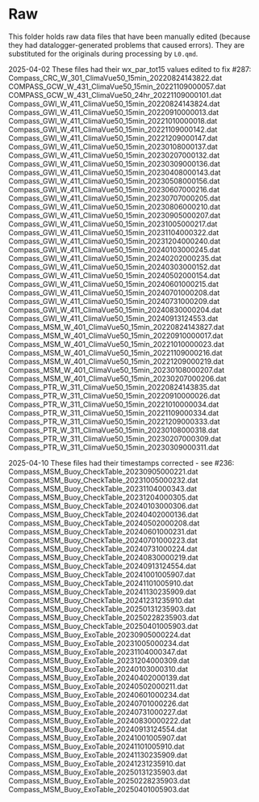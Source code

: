 # Raw

This folder holds raw data files that have been manually edited
(because they had datalogger-generated problems that caused errors).
They are substituted for the originals during processing by `L0.qmd`.

2025-04-02 These files had their wx_par_tot15 values edited to fix #287:
Compass_CRC_W_301_ClimaVue50_15min_20220824143822.dat
COMPASS_GCW_W_431_ClimaVue50_15min_20221109000057.dat
COMPASS_GCW_W_431_ClimaVue50_24hr_20221109000101.dat
Compass_GWI_W_411_ClimaVue50_15min_20220824143824.dat
Compass_GWI_W_411_ClimaVue50_15min_20220910000013.dat
Compass_GWI_W_411_ClimaVue50_15min_20221010000018.dat
Compass_GWI_W_411_ClimaVue50_15min_20221109000142.dat
Compass_GWI_W_411_ClimaVue50_15min_20221209000147.dat
Compass_GWI_W_411_ClimaVue50_15min_20230108000137.dat
Compass_GWI_W_411_ClimaVue50_15min_20230207000132.dat
Compass_GWI_W_411_ClimaVue50_15min_20230309000136.dat
Compass_GWI_W_411_ClimaVue50_15min_20230408000143.dat
Compass_GWI_W_411_ClimaVue50_15min_20230508000156.dat
Compass_GWI_W_411_ClimaVue50_15min_20230607000216.dat
Compass_GWI_W_411_ClimaVue50_15min_20230707000205.dat
Compass_GWI_W_411_ClimaVue50_15min_20230806000210.dat
Compass_GWI_W_411_ClimaVue50_15min_20230905000207.dat
Compass_GWI_W_411_ClimaVue50_15min_20231005000217.dat
Compass_GWI_W_411_ClimaVue50_15min_20231104000322.dat
Compass_GWI_W_411_ClimaVue50_15min_20231204000240.dat
Compass_GWI_W_411_ClimaVue50_15min_20240103000245.dat
Compass_GWI_W_411_ClimaVue50_15min_20240202000235.dat
Compass_GWI_W_411_ClimaVue50_15min_20240303000152.dat
Compass_GWI_W_411_ClimaVue50_15min_20240502000154.dat
Compass_GWI_W_411_ClimaVue50_15min_20240601000215.dat
Compass_GWI_W_411_ClimaVue50_15min_20240701000208.dat
Compass_GWI_W_411_ClimaVue50_15min_20240731000209.dat
Compass_GWI_W_411_ClimaVue50_15min_20240830000204.dat
Compass_GWI_W_411_ClimaVue50_15min_20240913124553.dat
Compass_MSM_W_401_ClimaVue50_15min_20220824143827.dat
Compass_MSM_W_401_ClimaVue50_15min_20220910000017.dat
Compass_MSM_W_401_ClimaVue50_15min_20221010000023.dat
Compass_MSM_W_401_ClimaVue50_15min_20221109000216.dat
Compass_MSM_W_401_ClimaVue50_15min_20221209000219.dat
Compass_MSM_W_401_ClimaVue50_15min_20230108000207.dat
Compass_MSM_W_401_ClimaVue50_15min_20230207000206.dat
Compass_PTR_W_311_ClimaVue50_15min_20220824143835.dat
Compass_PTR_W_311_ClimaVue50_15min_20220910000026.dat
Compass_PTR_W_311_ClimaVue50_15min_20221010000034.dat
Compass_PTR_W_311_ClimaVue50_15min_20221109000334.dat
Compass_PTR_W_311_ClimaVue50_15min_20221209000333.dat
Compass_PTR_W_311_ClimaVue50_15min_20230108000318.dat
Compass_PTR_W_311_ClimaVue50_15min_20230207000309.dat
Compass_PTR_W_311_ClimaVue50_15min_20230309000311.dat

2025-04-10 These files had their timestamps corrected - see #236:
Compass_MSM_Buoy_CheckTable_20230905000221.dat
Compass_MSM_Buoy_CheckTable_20231005000232.dat
Compass_MSM_Buoy_CheckTable_20231104000343.dat
Compass_MSM_Buoy_CheckTable_20231204000305.dat
Compass_MSM_Buoy_CheckTable_20240103000306.dat
Compass_MSM_Buoy_CheckTable_20240402000136.dat
Compass_MSM_Buoy_CheckTable_20240502000208.dat
Compass_MSM_Buoy_CheckTable_20240601000231.dat
Compass_MSM_Buoy_CheckTable_20240701000223.dat
Compass_MSM_Buoy_CheckTable_20240731000224.dat
Compass_MSM_Buoy_CheckTable_20240830000219.dat
Compass_MSM_Buoy_CheckTable_20240913124554.dat
Compass_MSM_Buoy_CheckTable_20241001005907.dat
Compass_MSM_Buoy_CheckTable_20241101005910.dat
Compass_MSM_Buoy_CheckTable_20241130235909.dat
Compass_MSM_Buoy_CheckTable_20241231235910.dat
Compass_MSM_Buoy_CheckTable_20250131235903.dat
Compass_MSM_Buoy_CheckTable_20250228235903.dat
Compass_MSM_Buoy_CheckTable_20250401005903.dat
Compass_MSM_Buoy_ExoTable_20230905000224.dat
Compass_MSM_Buoy_ExoTable_20231005000234.dat
Compass_MSM_Buoy_ExoTable_20231104000347.dat
Compass_MSM_Buoy_ExoTable_20231204000309.dat
Compass_MSM_Buoy_ExoTable_20240103000310.dat
Compass_MSM_Buoy_ExoTable_20240402000139.dat
Compass_MSM_Buoy_ExoTable_20240502000211.dat
Compass_MSM_Buoy_ExoTable_20240601000234.dat
Compass_MSM_Buoy_ExoTable_20240701000226.dat
Compass_MSM_Buoy_ExoTable_20240731000227.dat
Compass_MSM_Buoy_ExoTable_20240830000222.dat
Compass_MSM_Buoy_ExoTable_20240913124554.dat
Compass_MSM_Buoy_ExoTable_20241001005907.dat
Compass_MSM_Buoy_ExoTable_20241101005910.dat
Compass_MSM_Buoy_ExoTable_20241130235909.dat
Compass_MSM_Buoy_ExoTable_20241231235910.dat
Compass_MSM_Buoy_ExoTable_20250131235903.dat
Compass_MSM_Buoy_ExoTable_20250228235903.dat
Compass_MSM_Buoy_ExoTable_20250401005903.dat
